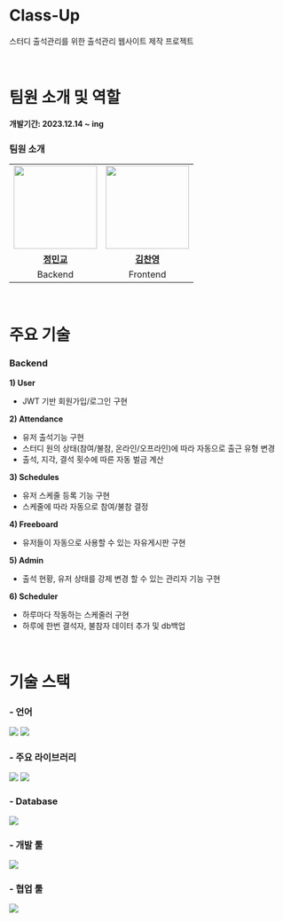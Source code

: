 # Class-Up

스터디 출석관리를 위한 출석관리 웹사이트 제작 프로젝트

<br/>

# 팀원 소개 및 역할

**개발기간: 2023.12.14 ~ ing**

### 팀원 소개

<table>
  <tr>
    <td align="center"><a href="https://github.com/MinkyoDev"><img src="https://avatars.githubusercontent.com/MinkyoDev" width="150px;" alt="">
    <td align="center"><a href="https://github.com/cykim1228"><img src="https://avatars.githubusercontent.com/cykim1228" width="150px;" alt="">
  </tr>
  <tr>
    <td align="center"><a href="https://github.com/MinkyoDev"><b>정민교</b></td>
    <td align="center"><a href="https://github.com/cykim1228"><b>김찬영</b></td>
  </tr>
  <tr>
    <td align="center"> Backend </td>
    <td align="center"> Frontend </td>
  </tr>
</table>

<br/>

# 주요 기술

### Backend

**1) User**
- JWT 기반 회원가입/로그인 구현

**2) Attendance**
- 유저 출석기능 구현
- 스터디 원의 상태(참여/불참, 온라인/오프라인)에 따라 자동으로 출근 유형 변경
- 출석, 지각, 결석 횟수에 따른 자동 벌금 계산

**3) Schedules**
- 유저 스케줄 등록 기능 구현
- 스케줄에 따라 자동으로 참여/불참 결정

**4) Freeboard**
- 유저들이 자동으로 사용할 수 있는 자유게시판 구현

**5) Admin**
- 출석 현황, 유저 상태를 강제 변경 할 수 있는 관리자 기능 구현

**6) Scheduler**
- 하루마다 작동하는 스케줄러 구현
- 하루에 한번 결석자, 불참자 데이터 추가 및 db백업


<br/>

# 기술 스택

### - 언어
<img src="https://img.shields.io/badge/python-3776AB?style=for-the-badge&logo=python&logoColor=white"> <img src="https://img.shields.io/badge/javascript-F7DF1E?style=for-the-badge&logo=javascript&logoColor=white">

### - 주요 라이브러리
 <img src="https://img.shields.io/badge/fastapi-009688?style=for-the-badge&logo=fastapi&logoColor=white"> <img src="https://img.shields.io/badge/React-61DAFB?style=for-the-badge&logo=react&logoColor=white">

### - Database
<img src="https://img.shields.io/badge/mysql-%2300f.svg?style=for-the-badge&logo=mysql&logoColor=white">

### - 개발 툴
<img src="https://img.shields.io/badge/VS code-2F80ED?style=for-the-badge&logo=VS code&logoColor=white">

### - 협업 툴
<img src="https://img.shields.io/badge/Github-181717?style=for-the-badge&logo=Github&logoColor=white">
